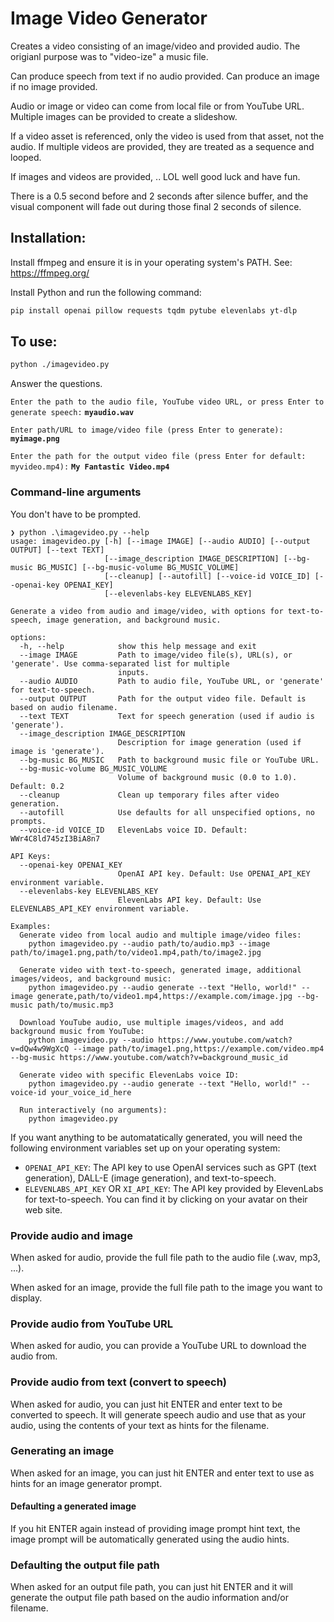 # Image Video Generator
Creates a video consisting of an image/video and provided audio. The origianl purpose was to "video-ize" a music file.

Can produce speech from text if no audio provided. Can produce an image if no image provided. 

Audio or image or video can come from local file or from YouTube URL. Multiple images can be provided to create a slideshow. 

If a video asset is referenced, only the video is used from that asset, not the audio. If multiple videos are provided, they are treated as a sequence and looped. 

If images and videos are provided, .. LOL well good luck and have fun.

There is a 0.5 second before and 2 seconds after silence buffer, and the visual component will fade out during those final 2 seconds of silence.

## Installation:

Install ffmpeg and ensure it is in your operating system's PATH. See: https://ffmpeg.org/

Install Python and run the following command:

```bash
pip install openai pillow requests tqdm pytube elevenlabs yt-dlp
```

## To use:
```bash
python ./imagevideo.py
```

Answer the questions. 

``Enter the path to the audio file, YouTube video URL, or press Enter to generate speech:`` **``myaudio.wav``**

``Enter path/URL to image/video file (press Enter to generate):`` **``myimage.png``**

``Enter the path for the output video file (press Enter for default: myvideo.mp4):`` **``My Fantastic Video.mp4``**

### Command-line arguments

You don't have to be prompted.

```
❯ python .\imagevideo.py --help
usage: imagevideo.py [-h] [--image IMAGE] [--audio AUDIO] [--output OUTPUT] [--text TEXT]
                     [--image_description IMAGE_DESCRIPTION] [--bg-music BG_MUSIC] [--bg-music-volume BG_MUSIC_VOLUME]
                     [--cleanup] [--autofill] [--voice-id VOICE_ID] [--openai-key OPENAI_KEY]
                     [--elevenlabs-key ELEVENLABS_KEY]

Generate a video from audio and image/video, with options for text-to-speech, image generation, and background music.

options:
  -h, --help            show this help message and exit
  --image IMAGE         Path to image/video file(s), URL(s), or 'generate'. Use comma-separated list for multiple
                        inputs.
  --audio AUDIO         Path to audio file, YouTube URL, or 'generate' for text-to-speech.
  --output OUTPUT       Path for the output video file. Default is based on audio filename.
  --text TEXT           Text for speech generation (used if audio is 'generate').
  --image_description IMAGE_DESCRIPTION
                        Description for image generation (used if image is 'generate').
  --bg-music BG_MUSIC   Path to background music file or YouTube URL.
  --bg-music-volume BG_MUSIC_VOLUME
                        Volume of background music (0.0 to 1.0). Default: 0.2
  --cleanup             Clean up temporary files after video generation.
  --autofill            Use defaults for all unspecified options, no prompts.
  --voice-id VOICE_ID   ElevenLabs voice ID. Default: WWr4C8ld745zI3BiA8n7

API Keys:
  --openai-key OPENAI_KEY
                        OpenAI API key. Default: Use OPENAI_API_KEY environment variable.
  --elevenlabs-key ELEVENLABS_KEY
                        ElevenLabs API key. Default: Use ELEVENLABS_API_KEY environment variable.

Examples:
  Generate video from local audio and multiple image/video files:
    python imagevideo.py --audio path/to/audio.mp3 --image path/to/image1.png,path/to/video1.mp4,path/to/image2.jpg

  Generate video with text-to-speech, generated image, additional images/videos, and background music:
    python imagevideo.py --audio generate --text "Hello, world!" --image generate,path/to/video1.mp4,https://example.com/image.jpg --bg-music path/to/music.mp3

  Download YouTube audio, use multiple images/videos, and add background music from YouTube:
    python imagevideo.py --audio https://www.youtube.com/watch?v=dQw4w9WgXcQ --image path/to/image1.png,https://example.com/video.mp4 --bg-music https://www.youtube.com/watch?v=background_music_id

  Generate video with specific ElevenLabs voice ID:
    python imagevideo.py --audio generate --text "Hello, world!" --voice-id your_voice_id_here

  Run interactively (no arguments):
    python imagevideo.py
```

If you want anything to be automatatically generated, you will need the following environment variables set up on your operating system:

- `OPENAI_API_KEY`: The API key to use OpenAI services such as GPT (text generation), DALL-E (image generation), and text-to-speech.
- `ELEVENLABS_API_KEY` OR `XI_API_KEY`: The API key provided by ElevenLabs for text-to-speech. You can find it by clicking on your avatar on their web site. 

### Provide audio and image

When asked for audio, provide the full file path to the audio file (.wav, mp3, ...).

When asked for an image, provide the full file path to the image you want to display.

### Provide audio from YouTube URL

When asked for audio, you can provide a YouTube URL to download the audio from.

### Provide audio from text (convert to speech)

When asked for audio, you can just hit ENTER and enter text to be converted to speech. It will generate speech audio and use that as your audio, using the contents of your text as hints for the filename.

### Generating an image

When asked for an image, you can just hit ENTER and enter text to use as hints for an image generator prompt. 

#### Defaulting a generated image

If you hit ENTER again instead of providing image prompt hint text, the image prompt will be automatically generated using the audio hints.

### Defaulting the output file path

When asked for an output file path, you can just hit ENTER and it will generate the output file path based on the audio information and/or filename.
